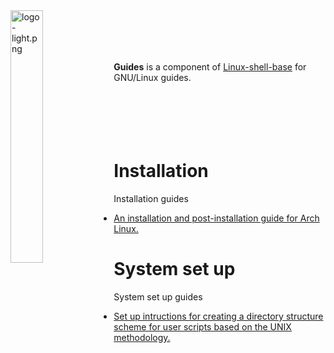 
<img src='https://raw.githubusercontent.com/linux-shell-base/linux-shell-base/images/logo-light.png' width='32.2%' align='left' alt='logo-light.png'>
<br><br><br><br>

**Guides** is a component of [Linux-shell-base][linux-shell-base] for GNU/Linux guides.
<br><br><br><br><br><br>

# Installation

Installation guides

* [An installation and post-installation guide for Arch Linux.](installation/arch-linux-install-guide.txt)

# System set up

System set up guides

* [Set up intructions for creating a directory structure scheme for user scripts based on the UNIX methodology.](system-set-up/directory-structure-scheme.txt)



[linux-shell-base]: https://github.com/linux-shell-base/linux-shell-base
